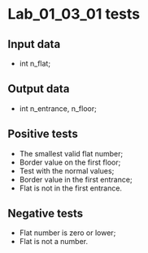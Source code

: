 # Lab_01_03_01 tests
## Input data
- int n_flat;
## Output data
- int n_entrance, n_floor;
## Positive tests
- The smallest valid flat number;
- Border value on the first floor;
- Test with the normal values;
- Border value in the first entrance;
- Flat is not in the first entrance.
## Negative tests
- Flat number is zero or lower;
- Flat is not a number.
